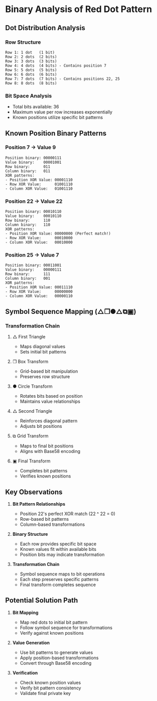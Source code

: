 # Binary Analysis of Red Dot Pattern

## Dot Distribution Analysis

### Row Structure
```
Row 1: 1 dot   (1 bit)
Row 2: 2 dots  (2 bits)
Row 3: 3 dots  (3 bits)
Row 4: 4 dots  (4 bits) - Contains position 7
Row 5: 5 dots  (5 bits)
Row 6: 6 dots  (6 bits)
Row 7: 7 dots  (7 bits) - Contains positions 22, 25
Row 8: 8 dots  (8 bits)
```

### Bit Space Analysis
- Total bits available: 36
- Maximum value per row increases exponentially
- Known positions utilize specific bit patterns

## Known Position Binary Patterns

### Position 7 -> Value 9
```
Position binary: 00000111
Value binary:    00001001
Row binary:      011
Column binary:   011
XOR patterns:
- Position XOR Value: 00001110
- Row XOR Value:      01001110
- Column XOR Value:   01001110
```

### Position 22 -> Value 22
```
Position binary: 00010110
Value binary:    00010110
Row binary:      110
Column binary:   110
XOR patterns:
- Position XOR Value: 00000000 (Perfect match!)
- Row XOR Value:      00010000
- Column XOR Value:   00010000
```

### Position 25 -> Value 7
```
Position binary: 00011001
Value binary:    00000111
Row binary:      111
Column binary:   001
XOR patterns:
- Position XOR Value: 00011110
- Row XOR Value:      00000000
- Column XOR Value:   00000110
```

## Symbol Sequence Mapping (△❒●△⧉▣)

### Transformation Chain
1. △ First Triangle
   - Maps diagonal values
   - Sets initial bit patterns

2. ❒ Box Transform
   - Grid-based bit manipulation
   - Preserves row structure

3. ● Circle Transform
   - Rotates bits based on position
   - Maintains value relationships

4. △ Second Triangle
   - Reinforces diagonal pattern
   - Adjusts bit positions

5. ⧉ Grid Transform
   - Maps to final bit positions
   - Aligns with Base58 encoding

6. ▣ Final Transform
   - Completes bit patterns
   - Verifies known positions

## Key Observations

1. **Bit Pattern Relationships**
   - Position 22's perfect XOR match (22 ^ 22 = 0)
   - Row-based bit patterns
   - Column-based transformations

2. **Binary Structure**
   - Each row provides specific bit space
   - Known values fit within available bits
   - Position bits may indicate transformation

3. **Transformation Chain**
   - Symbol sequence maps to bit operations
   - Each step preserves specific patterns
   - Final transform completes sequence

## Potential Solution Path

1. **Bit Mapping**
   - Map red dots to initial bit pattern
   - Follow symbol sequence for transformations
   - Verify against known positions

2. **Value Generation**
   - Use bit patterns to generate values
   - Apply position-based transformations
   - Convert through Base58 encoding

3. **Verification**
   - Check known position values
   - Verify bit pattern consistency
   - Validate final private key
